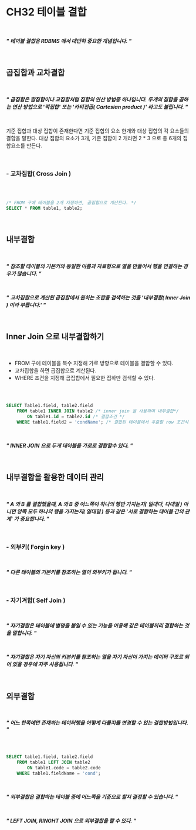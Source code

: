 # CH32 테이블 결합

<br />

>
***" 테이블 결합은 RDBMS 에서 대단히 중요한 개념입니다. "***
>

<br />

## 곱집합과 교차결합

<br />

>
***" 곱집합은 합집합이나 교집합처럼 집합의 연산 방법중 하나입니다. 두개의 집합을 곱하는 연산 방법으로 '적집합' 또는 '카티전곱( Cartesian product )' 라고도 불립니다. "***
>

<br />

>
기준 집합과 대상 집합이 존재한다면 기준 집합의 요소 한개와 대상 집합의 각 요소들의 결합을 말한다. 대상 집합의 요소가 3개, 기준 집합이 2 개라면 2 * 3 으로 총 6개의 집합요소를 만든다. 
>

<br />

### - 교차집합( Cross Join )

<br />

```sql

/* FROM 구에 테이블을 2개 지정하면, 곱집합으로 계산된다. */
SELECT * FROM table1, table2;


```

<br />

## 내부결합

<br />

>
***" 참조할 테이블의 기본키와 동일한 이름과 자료형으로 열을 만들어서 행을 연결하는 경우가 많습니다.  "***
>

<br />

>
***" 교차집합으로 계산된 곱집합에서 원하는 조합을 검색하는 것을 '내부결합( Inner Join ) 이라 부릅니다.'  "***
>

<br />

## Inner Join 으로 내부결합하기 

<br />

>

* FROM 구에 테이블을 복수 지정해 가로 방향으로 테이블을 결합할 수 있다.   
* 교차집합을 하면 곱집합으로 계산된다.
* WHERE 조건을 지정해 곱집합에서 필요한 집하만 검색할 수 있다.

>

<br />

```sql

SELECT Table1.field, table2.field
	FROM table1 INNER JOIN table2 /* inner join 을 사용하여 내부결합*/
		ON table1.id = table2.id /* 결합조건 */
	WHERE table1.field2 = 'condName'; /* 결합된 테이블에서 추출할 row 조건식 */

```

<br />

>
***" INNER JOIN 으로 두개 테이블을 가로로 결합할수 있다.  "***
>

<br />

## 내부결합을 활용한 데이터 관리

<br />

>
***" A 와 B 를 결합했을때, A 와 B 중 어느쪽이 하나의 행만 가지는지( 일대다, 다대일 ) 아니면 양쪽 모두 하나의 행을 가지는지( 일대일 ) 등과 같은 '서로 결합하는 테이블 간의 관계' 가 중요합니다.  "***
>

<br />

### - 외부키( Forgin key )

<br />

>
***" 다른 테이블의 기본키를 참조하는 열이 외부키가 됩니다.  "***
>

<br />

### - 자기겨합( Self Join )

<br />

>
***" 자기결합은 테이블에 별명을 붙일 수 있는 기능을 이용해 같은 테이블끼리 결합하는 것을 말합니다.  "***
>

<br />

>
***" 자기결합은 자기 자신의 키본키를 참조하는 열을 자기 자신이 가지는 데이터 구조로 되어 있을 경우에 자주 사용됩니다.  "***
>

<br />

## 외부결합

<br />


>
***" 어느 한쪽에만 존재하는 데이터행을 어떻게 다룰지를 변경할 수 있는 결합방법입니다.  "***
>

<br />

```sql

SELECT table1.field, table2.field
	FROM table1 LEFT JOIN table2
		ON table1.code = table2.code
	WHERE table1.fieldName = 'cond';

```

<br />

>
***" 외부결합은 결합하는 테이블 중에 어느쪽을 기준으로 할지 결정할 수 있습니다.  "***
>

<br />

>
***" LEFT JOIN, RINGHT JOIN 으로 외부결합을 할 수 있다. "***
>

<br />


